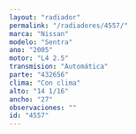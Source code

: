 ```yaml
---
layout: "radiador"
permalink: "/radiadores/4557/"
marca: "Nissan"
modelo: "Sentra"
ano: "2005"
motor: "L4 2.5"
transmision: "Automática"
parte: "432656"
clima: "Con clima"
alto: "14 1/16"
ancho: "27"
observaciones: ""
id: "4557"
---
```


